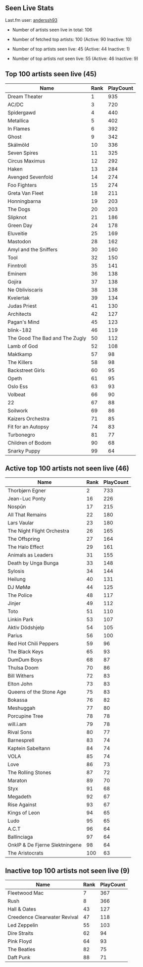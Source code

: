 ## Seen Live Stats

Last.fm user: [anderssh93](https://www.last.fm/user/anderssh93)

- Number of artists seen live in total: 106

- Number of fetched top artists: 100 (Active: 90 Inactive: 10)

- Number of top artists seen live: 45 (Active: 44 Inactive: 1)

- Number of top artists not seen live: 55 (Active: 46 Inactive: 9)

## Top 100 artists seen live (45)

Name                           | Rank | PlayCount
------------------------------ | ---- | ---------
Dream Theater                  | 1    | 935      
AC/DC                          | 3    | 720      
Spidergawd                     | 4    | 440      
Metallica                      | 5    | 402      
In Flames                      | 6    | 392      
Ghost                          | 9    | 342      
Skálmöld                       | 10   | 336      
Seven Spires                   | 11   | 325      
Circus Maximus                 | 12   | 292      
Haken                          | 13   | 284      
Avenged Sevenfold              | 14   | 274      
Foo Fighters                   | 15   | 274      
Greta Van Fleet                | 18   | 211      
Honningbarna                   | 19   | 203      
The Dogs                       | 20   | 203      
Slipknot                       | 21   | 186      
Green Day                      | 24   | 178      
Eluveitie                      | 25   | 169      
Mastodon                       | 28   | 162      
Amyl and the Sniffers          | 30   | 160      
Tool                           | 32   | 150      
Finntroll                      | 35   | 141      
Eminem                         | 36   | 138      
Gojira                         | 37   | 138      
Ne Obliviscaris                | 38   | 138      
Kvelertak                      | 39   | 134      
Judas Priest                   | 41   | 130      
Architects                     | 42   | 127      
Pagan's Mind                   | 45   | 123      
blink-182                      | 46   | 119      
The Good The Bad and The Zugly | 50   | 112      
Lamb of God                    | 52   | 108      
Maktkamp                       | 57   | 98       
The Killers                    | 58   | 98       
Backstreet Girls               | 60   | 95       
Opeth                          | 61   | 95       
Oslo Ess                       | 63   | 93       
Volbeat                        | 66   | 90       
22                             | 67   | 88       
Soilwork                       | 69   | 86       
Kaizers Orchestra              | 71   | 85       
Fit for an Autopsy             | 74   | 83       
Turbonegro                     | 81   | 77       
Children of Bodom              | 90   | 68       
Snarky Puppy                   | 99   | 64       

## Active top 100 artists not seen live (46)

Name                           | Rank | PlayCount
------------------------------ | ---- | ---------
Thorbjørn Egner                | 2    | 733      
Jean-Luc Ponty                 | 16   | 226      
Nospūn                         | 17   | 215      
All That Remains               | 22   | 180      
Lars Vaular                    | 23   | 180      
The Night Flight Orchestra     | 26   | 165      
The Offspring                  | 27   | 164      
The Halo Effect                | 29   | 161      
Animals as Leaders             | 31   | 155      
Death by Unga Bunga            | 33   | 148      
Sylosis                        | 34   | 144      
Heilung                        | 40   | 131      
DJ MøMø                        | 44   | 125      
The Police                     | 48   | 117      
Jinjer                         | 49   | 112      
Toto                           | 51   | 110      
Linkin Park                    | 53   | 107      
Aktiv Dödshjelp                | 54   | 105      
Parius                         | 56   | 100      
Red Hot Chili Peppers          | 59   | 96       
The Black Keys                 | 65   | 93       
DumDum Boys                    | 68   | 87       
Thulsa Doom                    | 70   | 86       
Bill Withers                   | 72   | 83       
Elton John                     | 73   | 83       
Queens of the Stone Age        | 75   | 83       
Bokassa                        | 76   | 82       
Meshuggah                      | 77   | 80       
Porcupine Tree                 | 78   | 78       
will.i.am                      | 79   | 78       
Rival Sons                     | 80   | 77       
Barnesprell                    | 83   | 74       
Kaptein Sabeltann              | 84   | 74       
VOLA                           | 85   | 74       
Love                           | 86   | 73       
The Rolling Stones             | 87   | 72       
Maraton                        | 89   | 70       
Styx                           | 91   | 68       
Megadeth                       | 92   | 67       
Rise Against                   | 93   | 67       
Kings of Leon                  | 94   | 65       
Ludo                           | 95   | 65       
A.C.T                          | 96   | 64       
Ballinciaga                    | 97   | 64       
OnklP & De Fjerne Slektningene | 98   | 64       
The Aristocrats                | 100  | 63       

## Inactive top 100 artists not seen live (9)

Name                         | Rank | PlayCount
---------------------------- | ---- | ---------
Fleetwood Mac                | 7    | 367      
Rush                         | 8    | 366      
Hall & Oates                 | 43   | 127      
Creedence Clearwater Revival | 47   | 118      
Led Zeppelin                 | 55   | 103      
Dire Straits                 | 62   | 94       
Pink Floyd                   | 64   | 93       
The Beatles                  | 82   | 75       
Daft Punk                    | 88   | 71       
